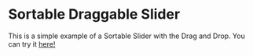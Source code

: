 # Sortable Draggable Slider
This is a simple example of a Sortable Slider with the Drag and Drop.
You can try it [here!](https://codepen.io/SimoneLeva/pen/YzRdWee) 